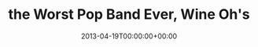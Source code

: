 ---
templateKey: event
guid: 08979fca-6eab-11ea-99c5-002590d1d1b0
date: 2013-04-19T00:00:00+00:00
eventTime: '9'
title: "the Worst Pop Band Ever, Wine Oh's"
artist: the Worst Pop Band Ever
city: Calgary
venue: Wine Oh's
group: The Worst Pop Band Ever
url: https://www.facebook.com/worstpopbandever
---